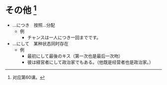 # その他 [^title]

- ...につき　按照...分配
  - 例
    - チャンスは一人につき一回までです。
- ...にして　某种状态同时存在
  - 例
    - 最初にして最後のキス（第一次也是最后一次吻）
    - 彼は経営者にして政治家でもある。（他既是经营者也是政治家。）


[^title]: 对应第60课。


